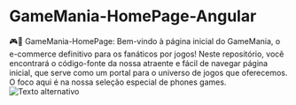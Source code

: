 # GameMania-HomePage-Angular
🎮💼 GameMania-HomePage: Bem-vindo à página inicial do GameMania, o e-commerce definitivo para os fanáticos por jogos!  Neste repositório, você encontrará o código-fonte da nossa atraente e fácil de navegar página inicial, que serve como um portal para o universo de jogos que oferecemos. O foco aqui é na nossa seleção especial de phones games.
![Texto alternativo](https://github.com/KaianNovais/GameMania-HomePage-Angular/blob/main/assets/Captura%20de%20Tela%202023-06-13%20a%CC%80s%2016.21.18.png)
